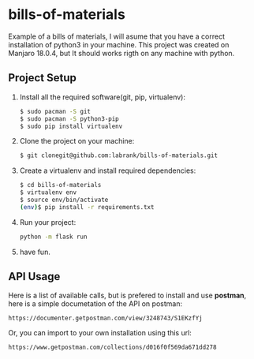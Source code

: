# bills-of-materials

Example of a bills of materials, I will asume that you have a correct installation of python3 in your machine. This project was created on Manjaro 18.0.4, but It should works rigth on any machine with python.

## Project Setup

1. Install all the required software(git, pip, virtualenv):

    ```sh
    $ sudo pacman -S git
    $ sudo pacman -S python3-pip
    $ sudo pip install virtualenv
    ```

2. Clone the project on your machine:

    ```sh
    $ git clonegit@github.com:labrank/bills-of-materials.git
    ```
3. Create a virtualenv and install required dependencies:
    ```sh
    $ cd bills-of-materials
    $ virtualenv env
    $ source env/bin/activate
    (env)$ pip install -r requirements.txt
    ```
4. Run your project:
    ```sh
    python -m flask run
    ```
4. have fun.

## API Usage

Here is a list of available calls, but is prefered to install and use **postman**, here is a simple documetation of the API on postman:
 ```
https://documenter.getpostman.com/view/3248743/S1EKzfYj
 ```
 Or, you can import to your own installation using this url:
 ```
 https://www.getpostman.com/collections/d016f0f569da671dd278
  ```
    